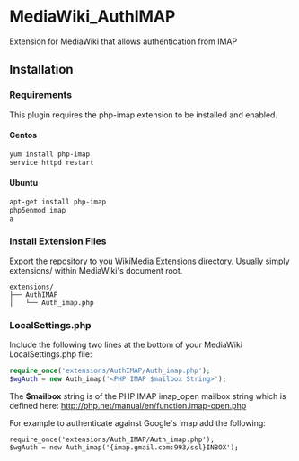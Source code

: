 # MediaWiki_AuthIMAP
Extension for MediaWiki that allows authentication from IMAP


## Installation

### Requirements

This plugin requires the php-imap extension to be installed and enabled. 

#### Centos

```bash
yum install php-imap
service httpd restart
```

#### Ubuntu

```bash
apt-get install php-imap
php5enmod imap
a
```

### Install Extension Files
Export the repository to you WikiMedia Extensions directory. Usually simply extensions/ within MediaWiki's document root.

```
extensions/
├── AuthIMAP
│   └── Auth_imap.php
```

### LocalSettings.php
Include the following two lines at the bottom of your MediaWiki LocalSettings.php file:


```php
require_once('extensions/AuthIMAP/Auth_imap.php');
$wgAuth = new Auth_imap('<PHP IMAP $mailbox String>');
```


The **$mailbox** string is of the PHP IMAP imap_open mailbox string which is defined here: http://php.net/manual/en/function.imap-open.php

For example to authenticate against Google's Imap add the following:

```
require_once('extensions/Auth_IMAP/Auth_imap.php');
$wgAuth = new Auth_imap('{imap.gmail.com:993/ssl}INBOX');
```


